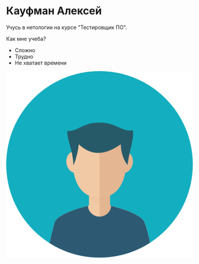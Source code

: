 # Кауфман Алексей

Учусь в нетологии на курсе "Тестировщик ПО".

Как мне учеба?

- Сложно
- Трудно
- Не хватает времени

![](/img\147142.png)
